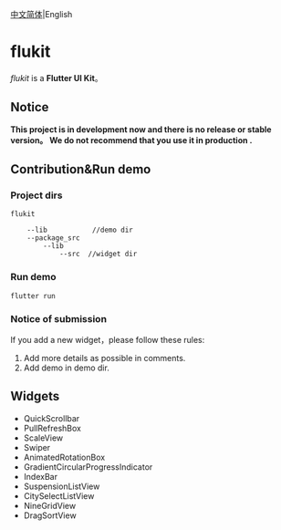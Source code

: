 [中文简体](README.md)|English
# flukit

*flukit* is a **Flutter UI Kit**。

## Notice

**This project is in development now and  there is no release or stable version。 We do not recommend that you use it in production .**  

## Contribution&Run demo

### **Project dirs**

```
flukit

	--lib           //demo dir
	--package_src
		--lib
			--src  //widget dir
```

### **Run demo**

```
flutter run
```

### **Notice of submission**

If you add a new widget，please follow these rules:

1. Add more details as possible in comments.
2. Add demo in demo dir.

## Widgets

- QuickScrollbar
- PullRefreshBox
- ScaleView
- Swiper
- AnimatedRotationBox
- GradientCircularProgressIndicator
- IndexBar
- SuspensionListView
- CitySelectListView
- NineGridView
- DragSortView

